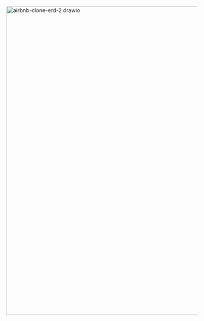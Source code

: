 <img width="741" height="811" alt="airbnb-clone-erd-2 drawio" src="https://github.com/user-attachments/assets/dabaa4b4-c419-46f3-8d56-fd3e46eddc36" />
